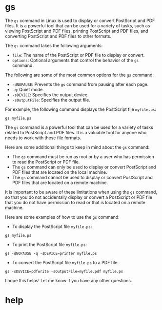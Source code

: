 # gs 

The `gs` command in Linux is used to display or convert PostScript and PDF files. It is a powerful tool that can be used for a variety of tasks, such as viewing PostScript and PDF files, printing PostScript and PDF files, and converting PostScript and PDF files to other formats.

The `gs` command takes the following arguments:

* `file`: The name of the PostScript or PDF file to display or convert.
* `options`: Optional arguments that control the behavior of the `gs` command.

The following are some of the most common options for the `gs` command:

* `-dNOPAUSE`: Prevents the `gs` command from pausing after each page.
* `-q`: Quiet mode.
* `-sDEVICE`: Specifies the output device.
* `-sOutputFile`: Specifies the output file.

For example, the following command displays the PostScript file `myfile.ps`:

```
gs myfile.ps
```

The `gs` command is a powerful tool that can be used for a variety of tasks related to PostScript and PDF files. It is a valuable tool for anyone who needs to work with these file formats.

Here are some additional things to keep in mind about the `gs` command:

* The `gs` command must be run as root or by a user who has permission to read the PostScript or PDF file.
* The `gs` command can only be used to display or convert PostScript and PDF files that are located on the local machine.
* The `gs` command cannot be used to display or convert PostScript and PDF files that are located on a remote machine.

It is important to be aware of these limitations when using the `gs` command, so that you do not accidentally display or convert a PostScript or PDF file that you do not have permission to read or that is located on a remote machine.

Here are some examples of how to use the `gs` command:

* To display the PostScript file `myfile.ps`:
```
gs myfile.ps
```
* To print the PostScript file `myfile.ps`:
```
gs -dNOPAUSE -q -sDEVICE=printer myfile.ps
```
* To convert the PostScript file `myfile.ps` to a PDF file:
```
gs -sDEVICE=pdfwrite -sOutputFile=myfile.pdf myfile.ps
```

I hope this helps! Let me know if you have any other questions.



# help 

```

```

